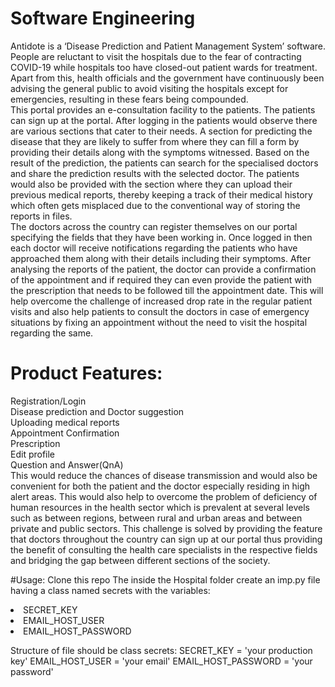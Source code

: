 # Software Engineering


Antidote is a ‘Disease Prediction and Patient Management System’ software. People are reluctant to visit the hospitals due to the fear of contracting COVID-19 while hospitals too have closed-out patient wards for treatment. Apart from this, health officials and the government have continuously been advising the general public to avoid visiting the hospitals except for emergencies, resulting in these fears being compounded.<br>
This portal provides an e-consultation facility to the patients. The patients can sign up at the portal. After logging in the patients would observe there are various sections that cater to their needs. A section for predicting the disease that they are likely to suffer from where they can fill a form by providing their details along with the symptoms witnessed. Based on the result of the prediction, the patients can search for the specialised doctors and share the prediction results with the selected doctor. The patients would also be provided with the section where they can upload their previous medical reports, thereby keeping a track of their medical history which often gets misplaced due to the conventional way of storing the reports in files.<br>
The doctors across the country can register themselves on our portal specifying the fields that they have been working in. Once logged in then each doctor will receive notifications regarding the patients who have approached them along with their details including their symptoms. After analysing the reports of the patient, the doctor can provide a confirmation of the appointment and if required they can even provide the patient with the prescription that needs to be followed till the appointment date. This will help overcome the challenge of increased drop rate in the regular patient visits and also help patients to consult the doctors in case of emergency situations by fixing an appointment without the need to visit the hospital regarding the same. 
<br>
# Product Features:<br>
Registration/Login<br>
Disease prediction and Doctor suggestion <br>
Uploading medical reports<br>
Appointment Confirmation<br>
Prescription<br>
Edit profile<br>
Question and Answer(QnA)<br>
This would reduce the chances of disease transmission and would also be convenient for both the patient and the doctor especially residing in high alert areas. This would also help to overcome the problem of deficiency of human resources in the health sector which is prevalent at several levels such as between regions, between rural and urban areas and between private and public sectors. This challenge is solved by providing the feature that doctors throughout the country can sign up at our portal thus providing the benefit of consulting the health care specialists in the respective fields and bridging the gap between different sections of the society. 


#Usage:
Clone this repo
The inside the Hospital folder create an imp.py file having a class named secrets with the variables:
<li> SECRET_KEY 
<li> EMAIL_HOST_USER 
<li> EMAIL_HOST_PASSWORD 
 
 Structure of file should be
 class secrets: 
    SECRET_KEY = 'your production key'
    EMAIL_HOST_USER = 'your email'
    EMAIL_HOST_PASSWORD = 'your password'
